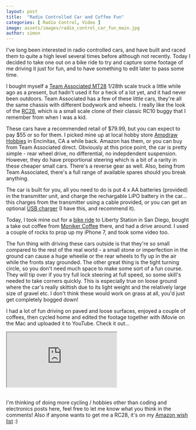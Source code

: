 ```yaml
---
layout: post
title:  "Radio Controlled Car and Coffee Fun"
categories: [ Radio Control, Video ]
image: assets/images/radio_control_car_fun_main.jpg
author: simon
---
```

I've long been interested in radio controlled cars, and have built and raced them to quite a high level several times before although not recently.  Today I decided to take one out on a bike ride to try and capture some footage of me driving it just for fun, and to have something to edit later to pass some time.

I bought myself a [Team Associated MT28](https://www.associatedelectrics.com/teamassociated/cars_and_trucks/MT28/RTR/) 1/28th scale truck a little while ago as a present, but hadn't used it for a heck of a lot yet, and it had never been outdoors.  Team Associated has a few of these little cars, they're all the same chassis with different bodywork and wheels.  I really like the look of the [RC28](https://www.associatedelectrics.com/teamassociated/cars_and_trucks/RC28/RTR/), which is a small scale clone of their classic RC10 buggy that I remember from when I was a kid.

These cars have a recommended retail of $79.99, but you can expect to pay $55 or so for them.  I picked mine up at local hobby store [Ampdraw Hobbies](http://www.ampdraw.com/) in Encinitas, CA a while back.  Amazon has them, or you can buy from Team Associated direct.  Obviously at this price point, the car is pretty simple - rear wheel drive, no differential, no indepdendent suspension.  However, they do have proportional steering which is a bit of a rarity in these cheaper small cars.  There's a reverse gear as well.  Also, being from Team Associated, there's a full range of available spares should you break anything.

The car is built for you, all you need to do is put 4 x AA batteries (provided) in the transmitter unit, and charge the rechargable LiPO battery in the car... this charges from the transmitter using a cable provided, or you can get an optional [USB charger](https://www.associatedelectrics.com/teamassociated/parts/details/21420-ASC21420-sc28_usb_charger_cable/) (I have this, and recommend it).

Today, I took mine out for a [bike ride](https://www.strava.com/activities/3208164622) to Liberty Station in San Diego, bought a take out coffee from [Moniker Coffee](https://monikercoffee.com/) there, and had a drive around.  I used a couple of rocks to prop up my iPhone 7, and took some video too.

The fun thing with driving these cars outside is that they're so small compared to the rest of the real world - a small stone or imperfection in the ground can cause a huge wheelie or the rear wheels to fly up in the air while the fronts stay grounded.  The other great thing is the tight turning circle, so you don't need much space to make some sort of a fun course.  They will tip over if you try full lock steering at full speed, so some skill's needed to take corners quickly.  This is especially true on loose ground where the car's really skittish due to its light weight and the relatively large size of gravel etc.  I don't think these would work on grass at all, you'd just get completely bogged down!

I had a lot of fun driving on paved and loose surfaces, enjoyed a couple of coffees, then cycled home and edited the footage together with iMovie on the Mac and uploaded it to YouTube.  Check it out...

<div class="embed-responsive embed-responsive-16by9">
  <iframe class="embed-responsive-item" src="https://www.youtube.com/embed/THQAsccII28" allowfullscreen></iframe>
</div><br/>

I'm thinking of doing more cycling / hobbies other than coding and electronics posts here, feel free to let me know what you think in the comments!  Also if anyone wants to get me a RC28, it's on my [Amazon wish list](https://www.amazon.com/hz/wishlist/ls/1L567E8CC1U34?ref_=wl_share) :)